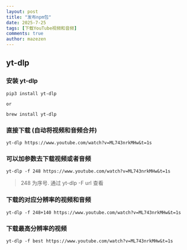 ```yaml
---
layout: post
title: "发布npm包"
date: 2025-7-25
tags: [下载YouTube视频和音频]
comments: true
author: mazezen
---
```


## yt-dlp

### 安装 yt-dlp

```shell
pip3 install yt-dlp

or

brew install yt-dlp
```

### 直接下载 (自动将视频和音频合并)

```
yt-dlp https://www.youtube.com/watch?v=ML743nrkMHw&t=1s
```

### 可以加参数去下载视频或者音频

```shell
yt-dlp -f 248 https://www.youtube.com/watch?v=ML743nrkMHw&t=1s
```

> 248 为序号. 通过 yt-dlp -F url 查看

### 下载的对应分辨率的视频和音频

```shell
yt-dlp -f 248+140 https://www.youtube.com/watch?v=ML743nrkMHw&t=1s
```

### 下载最高分辨率的视频

```shell
yt-dlp -f best https://www.youtube.com/watch?v=ML743nrkMHw&t=1s
```
